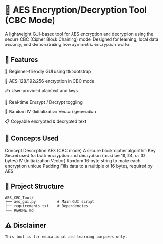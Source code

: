 # 🔐 AES Encryption/Decryption Tool (CBC Mode)

A lightweight GUI-based tool for AES encryption and decryption using the secure CBC (Cipher Block Chaining) mode. Designed for learning, local data security, and demonstrating how symmetric encryption works.

## 🎯 Features

  🧠 Beginner-friendly GUI using ttkbootstrap

  🔐 AES-128/192/256 encryption in CBC mode

  ✍️ User-provided plaintext and keys

  🔁 Real-time Encrypt / Decrypt toggling

  🧊 Random IV (Initialization Vector) generation

  📋 Copyable encrypted & decrypted text

## 🧠 Concepts Used

  Concept	Description
  AES (CBC mode)	A secure block cipher algorithm
  Key	Secret used for both encryption and decryption (must be 16, 24, or 32 bytes)
  IV (Initialization Vector)	Random 16-byte string to make each encryption unique
  Padding	Fills data to a multiple of 16 bytes, required by AES
  
## 📁 Project Structure

    AES_CBC_Tool/
    ├── aes_gui.py          # Main GUI script
    ├── requirements.txt    # Dependencies
    └── README.md

## ⚠️ Disclaimer

    This tool is for educational and learning purposes only.
